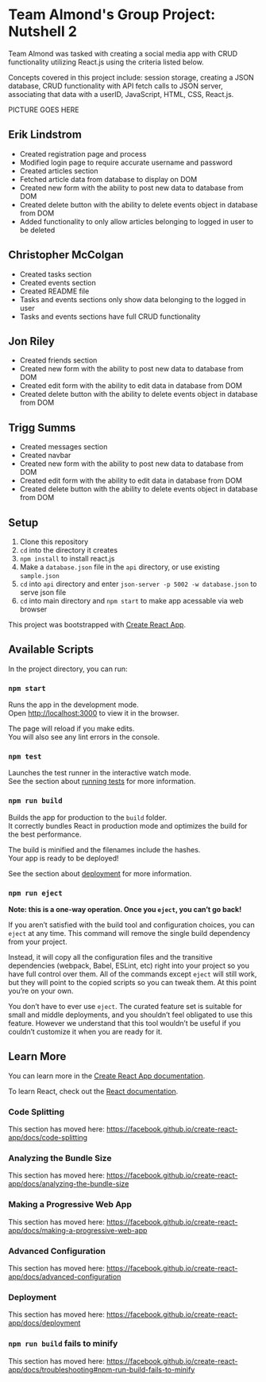 # Team Almond's Group Project: Nutshell 2

Team Almond was tasked with creating a social media app with CRUD functionality utilizing React.js using the criteria listed below.

Concepts covered in this project include: session storage, creating a JSON database, CRUD functionality with API fetch calls to JSON server, associating that data with a userID, JavaScript, HTML, CSS, React.js.

PICTURE GOES HERE

## Erik Lindstrom
- Created registration page and process
- Modified login page to require accurate username and password
- Created articles section
- Fetched article data from database to display on DOM
- Created new form with the ability to post new data to database from DOM
- Created delete button with the ability to delete events object in database from DOM
- Added functionality to only allow articles belonging to logged in user to be deleted


## Christopher McColgan
- Created tasks section
- Created events section
- Created README file
- Tasks and events sections only show data belonging to the logged in user
- Tasks and events sections have full CRUD functionality

## Jon Riley
- Created friends section
- Created new form with the ability to post new data to database from DOM
- Created edit form with the ability to edit data in database from DOM
- Created delete button with the ability to delete events object in database from DOM

## Trigg Summs
- Created messages section
- Created navbar
- Created new form with the ability to post new data to database from DOM
- Created edit form with the ability to edit data in database from DOM
- Created delete button with the ability to delete events object in database from DOM

## Setup
1. Clone this repository
1. `cd` into the directory it creates
1. `npm install` to install react.js
1. Make a `database.json` file in the `api` directory, or use existing `sample.json`
1. `cd` into `api` directory and enter `json-server -p 5002 -w database.json` to serve json file
1. `cd` into main directory and `npm start` to make app acessable via web browser

This project was bootstrapped with [Create React App](https://github.com/facebook/create-react-app).

## Available Scripts

In the project directory, you can run:

### `npm start`

Runs the app in the development mode.<br />
Open [http://localhost:3000](http://localhost:3000) to view it in the browser.

The page will reload if you make edits.<br />
You will also see any lint errors in the console.

### `npm test`

Launches the test runner in the interactive watch mode.<br />
See the section about [running tests](https://facebook.github.io/create-react-app/docs/running-tests) for more information.

### `npm run build`

Builds the app for production to the `build` folder.<br />
It correctly bundles React in production mode and optimizes the build for the best performance.

The build is minified and the filenames include the hashes.<br />
Your app is ready to be deployed!

See the section about [deployment](https://facebook.github.io/create-react-app/docs/deployment) for more information.

### `npm run eject`

**Note: this is a one-way operation. Once you `eject`, you can’t go back!**

If you aren’t satisfied with the build tool and configuration choices, you can `eject` at any time. This command will remove the single build dependency from your project.

Instead, it will copy all the configuration files and the transitive dependencies (webpack, Babel, ESLint, etc) right into your project so you have full control over them. All of the commands except `eject` will still work, but they will point to the copied scripts so you can tweak them. At this point you’re on your own.

You don’t have to ever use `eject`. The curated feature set is suitable for small and middle deployments, and you shouldn’t feel obligated to use this feature. However we understand that this tool wouldn’t be useful if you couldn’t customize it when you are ready for it.

## Learn More

You can learn more in the [Create React App documentation](https://facebook.github.io/create-react-app/docs/getting-started).

To learn React, check out the [React documentation](https://reactjs.org/).

### Code Splitting

This section has moved here: https://facebook.github.io/create-react-app/docs/code-splitting

### Analyzing the Bundle Size

This section has moved here: https://facebook.github.io/create-react-app/docs/analyzing-the-bundle-size

### Making a Progressive Web App

This section has moved here: https://facebook.github.io/create-react-app/docs/making-a-progressive-web-app

### Advanced Configuration

This section has moved here: https://facebook.github.io/create-react-app/docs/advanced-configuration

### Deployment

This section has moved here: https://facebook.github.io/create-react-app/docs/deployment

### `npm run build` fails to minify

This section has moved here: https://facebook.github.io/create-react-app/docs/troubleshooting#npm-run-build-fails-to-minify
